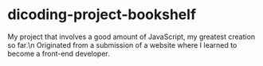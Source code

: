 # dicoding-project-bookshelf
My project that involves a good amount of JavaScript, my greatest creation so far.\n
Originated from a submission of a website where I learned to become a front-end developer.

